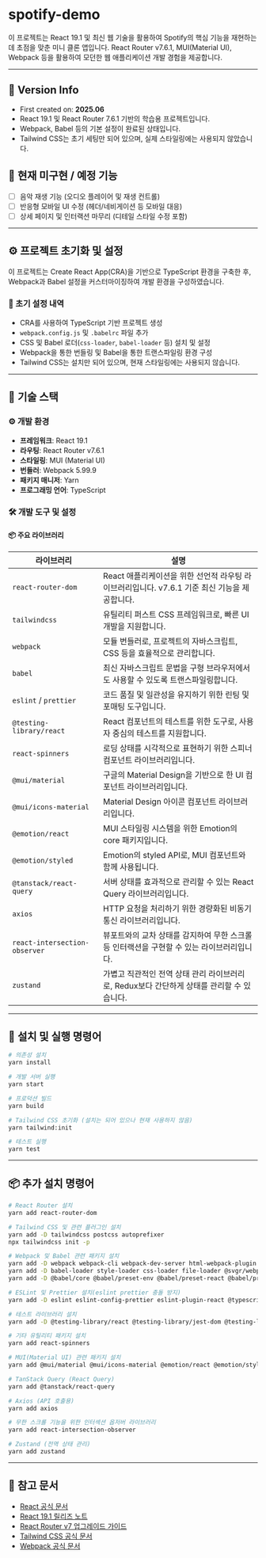 # spotify-demo

이 프로젝트는 React 19.1 및 최신 웹 기술을 활용하여 Spotify의 핵심 기능을 재현하는 데 초점을 맞춘 미니 클론 앱입니다.
React Router v7.6.1, MUI(Material UI), Webpack 등을 활용하여 모던한 웹 애플리케이션 개발 경험을 제공합니다.

---

## 📆 Version Info

- First created on: **2025.06**
- React 19.1 및 React Router 7.6.1 기반의 학습용 프로젝트입니다.
- Webpack, Babel 등의 기본 설정이 완료된 상태입니다.
- Tailwind CSS는 초기 세팅만 되어 있으며, 실제 스타일링에는 사용되지 않았습니다.

## 🚧 현재 미구현 / 예정 기능

- [ ] 음악 재생 기능 (오디오 플레이어 및 재생 컨트롤)
- [ ] 반응형 모바일 UI 수정 (헤더/네비게이션 등 모바일 대응)
- [ ] 상세 페이지 및 인터랙션 마무리 (디테일 스타일 수정 포함)

---

## ⚙️ 프로젝트 초기화 및 설정

이 프로젝트는 Create React App(CRA)을 기반으로 TypeScript 환경을 구축한 후, Webpack과 Babel 설정을 커스터마이징하여 개발 환경을 구성하였습니다.

### 🔧 초기 설정 내역

- CRA를 사용하여 TypeScript 기반 프로젝트 생성
- `webpack.config.js` 및 `.babelrc` 파일 추가
- CSS 및 Babel 로더(`css-loader`, `babel-loader` 등) 설치 및 설정
- Webpack을 통한 번들링 및 Babel을 통한 트랜스파일링 환경 구성
- Tailwind CSS는 설치만 되어 있으며, 현재 스타일링에는 사용되지 않습니다.

---

## 📌 기술 스택

### ⚙️ 개발 환경

- **프레임워크**: React 19.1
- **라우팅**: React Router v7.6.1
- **스타일링**: MUI (Material UI)
- **번들러**: Webpack 5.99.9
- **패키지 매니저**: Yarn
- **프로그래밍 언어**: TypeScript

### 🛠️ 개발 도구 및 설정

#### 📦 주요 라이브러리

| 라이브러리                    | 설명                                                                                          |
| ----------------------------- | --------------------------------------------------------------------------------------------- |
| `react-router-dom`            | React 애플리케이션을 위한 선언적 라우팅 라이브러리입니다. v7.6.1 기준 최신 기능을 제공합니다. |
| `tailwindcss`                 | 유틸리티 퍼스트 CSS 프레임워크로, 빠른 UI 개발을 지원합니다.                                  |
| `webpack`                     | 모듈 번들러로, 프로젝트의 자바스크립트, CSS 등을 효율적으로 관리합니다.                       |
| `babel`                       | 최신 자바스크립트 문법을 구형 브라우저에서도 사용할 수 있도록 트랜스파일링합니다.             |
| `eslint` / `prettier`         | 코드 품질 및 일관성을 유지하기 위한 린팅 및 포매팅 도구입니다.                                |
| `@testing-library/react`      | React 컴포넌트의 테스트를 위한 도구로, 사용자 중심의 테스트를 지원합니다.                     |
| `react-spinners`              | 로딩 상태를 시각적으로 표현하기 위한 스피너 컴포넌트 라이브러리입니다.                        |
| `@mui/material`               | 구글의 Material Design을 기반으로 한 UI 컴포넌트 라이브러리입니다.                            |
| `@mui/icons-material`         | Material Design 아이콘 컴포넌트 라이브러리입니다.                                             |
| `@emotion/react`              | MUI 스타일링 시스템을 위한 Emotion의 core 패키지입니다.                                       |
| `@emotion/styled`             | Emotion의 styled API로, MUI 컴포넌트와 함께 사용됩니다.                                       |
| `@tanstack/react-query`       | 서버 상태를 효과적으로 관리할 수 있는 React Query 라이브러리입니다.                           |
| `axios`                       | HTTP 요청을 처리하기 위한 경량화된 비동기 통신 라이브러리입니다.                              |
| `react-intersection-observer` | 뷰포트와의 교차 상태를 감지하여 무한 스크롤 등 인터랙션을 구현할 수 있는 라이브러리입니다.    |
| `zustand`                     | 가볍고 직관적인 전역 상태 관리 라이브러리로, Redux보다 간단하게 상태를 관리할 수 있습니다.    |

---

## 📜 설치 및 실행 명령어

```bash
# 의존성 설치
yarn install

# 개발 서버 실행
yarn start

# 프로덕션 빌드
yarn build

# Tailwind CSS 초기화 (설치는 되어 있으나 현재 사용하지 않음)
yarn tailwind:init

# 테스트 실행
yarn test
```

---

## 📦 추가 설치 명령어

```bash
# React Router 설치
yarn add react-router-dom

# Tailwind CSS 및 관련 플러그인 설치
yarn add -D tailwindcss postcss autoprefixer
npx tailwindcss init -p

# Webpack 및 Babel 관련 패키지 설치
yarn add -D webpack webpack-cli webpack-dev-server html-webpack-plugin dotenv-webpack clean-webpack-plugin
yarn add -D babel-loader style-loader css-loader file-loader @svgr/webpack
yarn add -D @babel/core @babel/preset-env @babel/preset-react @babel/preset-typescript @babel/plugin-transform-runtime

# ESLint 및 Prettier 설치(eslint prettier 충돌 방지)
yarn add -D eslint eslint-config-prettier eslint-plugin-react @typescript-eslint/eslint-plugin @typescript-eslint/parser

# 테스트 라이브러리 설치
yarn add -D @testing-library/react @testing-library/jest-dom @testing-library/user-event

# 기타 유틸리티 패키지 설치
yarn add react-spinners

# MUI(Material UI) 관련 패키지 설치
yarn add @mui/material @mui/icons-material @emotion/react @emotion/styled

# TanStack Query (React Query)
yarn add @tanstack/react-query

# Axios (API 호출용)
yarn add axios

# 무한 스크롤 기능을 위한 인터섹션 옵저버 라이브러리
yarn add react-intersection-observer

# Zustand (전역 상태 관리)
yarn add zustand

```

---

## 🔗 참고 문서

- [React 공식 문서](https://react.dev/)
- [React 19.1 릴리즈 노트](https://react.dev/blog/2024/12/05/react-19)
- [React Router v7 업그레이드 가이드](https://reactrouter.com/upgrading/v6)
- [Tailwind CSS 공식 문서](https://tailwindcss.com/docs)
- [Webpack 공식 문서](https://webpack.js.org/)
